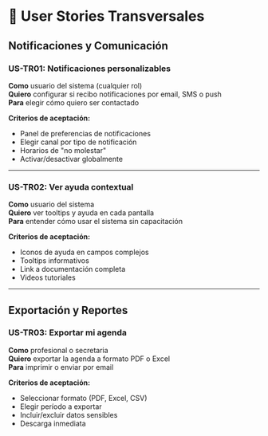 ﻿# 🔄 User Stories Transversales

## Notificaciones y Comunicación

### US-TR01: Notificaciones personalizables
**Como** usuario del sistema (cualquier rol)  
**Quiero** configurar si recibo notificaciones por email, SMS o push  
**Para** elegir cómo quiero ser contactado

**Criterios de aceptación:**
- Panel de preferencias de notificaciones  
- Elegir canal por tipo de notificación  
- Horarios de "no molestar"  
- Activar/desactivar globalmente

---

### US-TR02: Ver ayuda contextual
**Como** usuario del sistema  
**Quiero** ver tooltips y ayuda en cada pantalla  
**Para** entender cómo usar el sistema sin capacitación

**Criterios de aceptación:**
- Iconos de ayuda en campos complejos  
- Tooltips informativos  
- Link a documentación completa  
- Videos tutoriales

---

## Exportación y Reportes

### US-TR03: Exportar mi agenda
**Como** profesional o secretaria  
**Quiero** exportar la agenda a formato PDF o Excel  
**Para** imprimir o enviar por email

**Criterios de aceptación:**
- Seleccionar formato (PDF, Excel, CSV)  
- Elegir período a exportar  
- Incluir/excluir datos sensibles  
- Descarga inmediata
